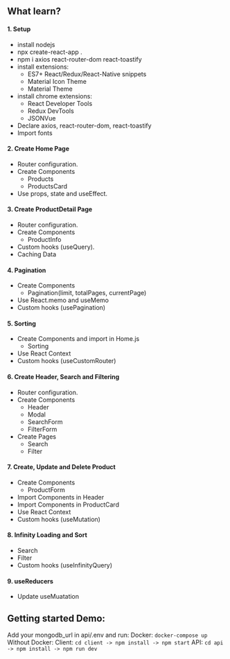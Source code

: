 ## What learn?

#### 1. Setup

- install nodejs
- npx create-react-app .
- npm i axios react-router-dom react-toastify
- install extensions:
  - ES7+ React/Redux/React-Native snippets
  - Material Icon Theme
  - Material Theme
- install chrome extensions:
  - React Developer Tools
  - Redux DevTools
  - JSONVue
- Declare axios, react-router-dom, react-toastify
- Import fonts

#### 2. Create Home Page

- Router configuration.
- Create Components
  - Products
  - ProductsCard
- Use props, state and useEffect.

#### 3. Create ProductDetail Page

- Router configuration.
- Create Components
  - ProductInfo
- Custom hooks (useQuery).
- Caching Data

#### 4. Pagination

- Create Components
  - Pagination(limit, totalPages, currentPage)
- Use React.memo and useMemo
- Custom hooks (usePagination)

#### 5. Sorting

- Create Components and import in Home.js
  - Sorting
- Use React Context
- Custom hooks (useCustomRouter)

#### 6. Create Header, Search and Filtering

- Router configuration.
- Create Components
  - Header
  - Modal
  - SearchForm
  - FilterForm
- Create Pages
  - Search
  - Filter

#### 7. Create, Update and Delete Product

- Create Components
  - ProductForm
- Import Components in Header
- Import Components in ProductCard
- Use React Context
- Custom hooks (useMutation)

#### 8. Infinity Loading and Sort

- Search
- Filter
- Custom hooks (useInfinityQuery)

#### 9. useReducers

- Update useMuatation

## Getting started Demo:

Add your mongodb_url in api/.env and run:
Docker: `docker-compose up`
Without Docker:
Client: `cd client -> npm install -> npm start`
API: `cd api -> npm install -> npm run dev`

